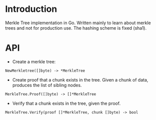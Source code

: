 # Introduction

Merkle Tree implementation in Go. Written mainly to learn about merkle
trees and not for production use. The hashing scheme is fixed (sha1).

# API

- Create a merkle tree:

```
NewMerkletree([]byte) -> *MerkleTree
```

- Create proof that a chunk exists in the tree. Given a chunk of data,
  produces the list of sibling nodes.

```
MerkleTree.Proof([]byte) -> []*MerkleTree
```

- Verify that a chunk exists in the tree, given the proof.

```
MerkleTree.Verify(proof []*MerkleTree, chunk []byte) -> bool
```
